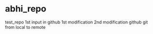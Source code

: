 # abhi_repo
test_repo
1st input in github
1st modification
2nd modification github
git from local to remote
